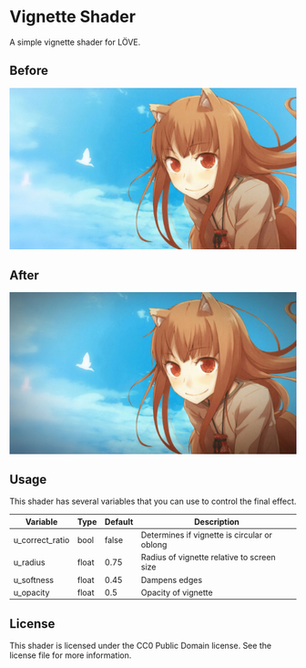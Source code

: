 # Vignette Shader

A simple vignette shader for LÖVE.

## Before

![](./before.jpg)

## After

![](./after.jpg)

## Usage

This shader has several variables that you can use to control the final effect.

| Variable        | Type  | Default | Description |
|-----------------|-------|---------|-------------|
| u_correct_ratio | bool  | false   | Determines if vignette is circular or oblong
| u_radius        | float | 0.75    | Radius of vignette relative to screen size
| u_softness      | float | 0.45    | Dampens edges
| u_opacity       | float | 0.5     | Opacity of vignette

## License

This shader is licensed under the CC0 Public Domain license. See the license file for more information.
